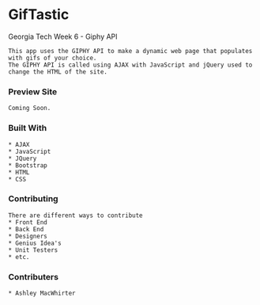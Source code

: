 # GifTastic
Georgia Tech Week 6 - Giphy API

 ```
This app uses the GIPHY API to make a dynamic web page that populates with gifs of your choice. 
The GIPHY API is called using AJAX with JavaScript and jQuery used to change the HTML of the site.
 ```
### Preview Site

```
Coming Soon.
```

### Built With

```
* AJAX
* JavaScript
* JQuery
* Bootstrap
* HTML
* CSS

```

### Contributing

```
There are different ways to contribute
* Front End
* Back End
* Designers
* Genius Idea's
* Unit Testers
* etc.
```

### Contributers

```
* Ashley MacWhirter
```

